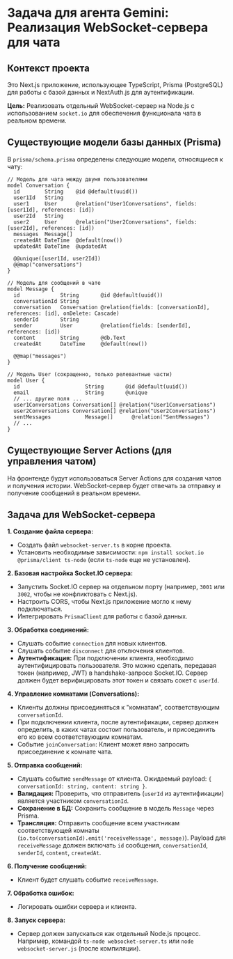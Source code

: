 # Задача для агента Gemini: Реализация WebSocket-сервера для чата

## Контекст проекта

Это Next.js приложение, использующее TypeScript, Prisma (PostgreSQL) для работы с базой данных и NextAuth.js для аутентификации.

**Цель:** Реализовать отдельный WebSocket-сервер на Node.js с использованием `socket.io` для обеспечения функционала чата в реальном времени.

## Существующие модели базы данных (Prisma)

В `prisma/schema.prisma` определены следующие модели, относящиеся к чату:

```prisma
// Модель для чата между двумя пользователями
model Conversation {
  id        String    @id @default(uuid())
  user1Id   String
  user1     User      @relation("User1Conversations", fields: [user1Id], references: [id])
  user2Id   String
  user2     User      @relation("User2Conversations", fields: [user2Id], references: [id])
  messages  Message[]
  createdAt DateTime  @default(now())
  updatedAt DateTime  @updatedAt

  @@unique([user1Id, user2Id])
  @@map("conversations")
}

// Модель для сообщений в чате
model Message {
  id             String       @id @default(uuid())
  conversationId String
  conversation   Conversation @relation(fields: [conversationId], references: [id], onDelete: Cascade)
  senderId       String
  sender         User         @relation(fields: [senderId], references: [id])
  content        String       @db.Text
  createdAt      DateTime     @default(now())

  @@map("messages")
}

// Модель User (сокращенно, только релевантные части)
model User {
  id                     String       @id @default(uuid())
  email                  String       @unique
  // ... другие поля ...
  user1Conversations Conversation[] @relation("User1Conversations")
  user2Conversations Conversation[] @relation("User2Conversations")
  sentMessages           Message[]      @relation("SentMessages")
  // ...
}
```

## Существующие Server Actions (для управления чатом)

На фронтенде будут использоваться Server Actions для создания чатов и получения истории. WebSocket-сервер будет отвечать за отправку и получение сообщений в реальном времени.

## Задача для WebSocket-сервера

**1. Создание файла сервера:**
   *   Создать файл `websocket-server.ts` в корне проекта.
   *   Установить необходимые зависимости: `npm install socket.io @prisma/client ts-node` (если `ts-node` еще не установлен).

**2. Базовая настройка Socket.IO сервера:**
   *   Запустить Socket.IO сервер на отдельном порту (например, `3001` или `3002`, чтобы не конфликтовать с Next.js).
   *   Настроить CORS, чтобы Next.js приложение могло к нему подключаться.
   *   Интегрировать `PrismaClient` для работы с базой данных.

**3. Обработка соединений:**
   *   Слушать событие `connection` для новых клиентов.
   *   Слушать событие `disconnect` для отключения клиентов.
   *   **Аутентификация:** При подключении клиента, необходимо аутентифицировать пользователя. Это можно сделать, передавая токен (например, JWT) в handshake-запросе Socket.IO. Сервер должен будет верифицировать этот токен и связать сокет с `userId`.

**4. Управление комнатами (Conversations):**
   *   Клиенты должны присоединяться к "комнатам", соответствующим `conversationId`.
   *   При подключении клиента, после аутентификации, сервер должен определить, в каких чатах состоит пользователь, и присоединить его ко всем соответствующим комнатам.
   *   Событие `joinConversation`: Клиент может явно запросить присоединение к комнате чата.

**5. Отправка сообщений:**
   *   Слушать событие `sendMessage` от клиента. Ожидаемый payload: `{ conversationId: string, content: string }`.
   *   **Валидация:** Проверить, что отправитель (`userId` из аутентификации) является участником `conversationId`.
   *   **Сохранение в БД:** Сохранить сообщение в модель `Message` через Prisma.
   *   **Трансляция:** Отправить сообщение всем участникам соответствующей комнаты (`io.to(conversationId).emit('receiveMessage', message)`). Payload для `receiveMessage` должен включать `id` сообщения, `conversationId`, `senderId`, `content`, `createdAt`.

**6. Получение сообщений:**
   *   Клиент будет слушать событие `receiveMessage`.

**7. Обработка ошибок:**
   *   Логировать ошибки сервера и клиента.

**8. Запуск сервера:**
   *   Сервер должен запускаться как отдельный Node.js процесс. Например, командой `ts-node websocket-server.ts` или `node websocket-server.js` (после компиляции).
